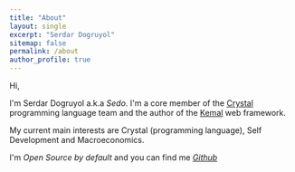 ```yaml
---
title: "About"
layout: single
excerpt: "Serdar Dogruyol"
sitemap: false
permalink: /about
author_profile: true
---
```


Hi,

I'm Serdar Dogruyol a.k.a *Sedo*. I'm a core member of the [Crystal](https://crystal-lang.org/) programming language team and the author of the [Kemal](https://kemalcr.com/) web framework.

My current main interests are Crystal (programming language), Self Development and Macroeconomics.

I'm *Open Source by default* and you can find me *[Github](https://github.com/sdogruyol)*